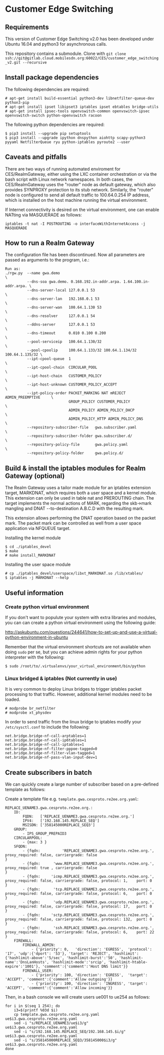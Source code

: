# Customer Edge Switching

## Requirements

This version of Customer Edge Switching v2.0 has been developed under
Ubuntu 16.04 and python3 for asynchronous calls.

This repository contains a submodule. Clone with ```git clone ssh://git@gitlab.cloud.mobilesdn.org:60022/CES/customer_edge_switching_v2.git --recursive```

## Install package dependencies

The following dependencies are required:

```
# apt-get install build-essential python3-dev libnetfilter-queue-dev python3-pip
# apt-get install ipset libipset3 iptables ipset ebtables bridge-utils
# apt-get install ipsec-tools openvswitch-common openvswitch-ipsec openvswitch-switch python-openvswitch racoon
```


The following python dependencies are required:

```
$ pip3 install --upgrade pip setuptools
$ pip3 install --upgrade ipython dnspython aiohttp scapy-python3 pyyaml NetfilterQueue ryu python-iptables pyroute2 --user
```

## Caveats and pitfalls

There are two ways of running automated enviroment for CES/RealmGateway, either using the LXC container orchestration or via the bash script with Linux network namespaces.
In both cases, the CES/RealmGateway uses the "router" node as default gateway, which also provides SYNPROXY protection to its stub network. Similarly, the "router" node
is configured to send all default traffic to 100.64.0.254 IP address, which is installed on the host machine running the virtual environment.

If Internet connectivity is desired on the virtual environment, one can enable NATting via MASQUERADE as follows:

```
iptables -t nat -I POSTROUTING -o interfaceWithInternetAccess -j MASQUERADE
```

## How to run a Realm Gateway

The configuration file has been discontinued. Now all parameters are passed as arguments to the program, i.e.:

```
Run as:
./rgw.py  --name gwa.demo                                                    \
          --dns-soa gwa.demo. 0.168.192.in-addr.arpa. 1.64.100.in-addr.arpa. \
          --dns-server-local 127.0.0.1 53                                    \
          --dns-server-lan   192.168.0.1 53                                  \
          --dns-server-wan   100.64.1.130 53                                 \
          --dns-resolver     127.0.0.1 54                                    \
          --ddns-server      127.0.0.1 53                                    \
          --dns-timeout      0.010 0.100 0.200                               \
          --pool-serviceip   100.64.1.130/32                                 \
          --pool-cpoolip     100.64.1.133/32 100.64.1.134/32 100.64.1.135/32 \
          --ipt-cpool-queue  1                                               \
          --ipt-cpool-chain  CIRCULAR_POOL                                   \
          --ipt-host-chain   CUSTOMER_POLICY                                 \
          --ipt-host-unknown CUSTOMER_POLICY_ACCEPT                          \
          --ipt-policy-order PACKET_MARKING NAT mREJECT ADMIN_PREEMPTIVE     \
                             GROUP_POLICY CUSTOMER_POLICY                    \
                             ADMIN_POLICY ADMIN_POLICY_DHCP                  \
                             ADMIN_POLICY_HTTP ADMIN_POLICY_DNS              \
          --repository-subscriber-file   gwa.subscriber.yaml                 \
          --repository-subscriber-folder gwa.subscriber.d/                   \
          --repository-policy-file       gwa.policy.yaml                     \
          --repository-policy-folder     gwa.policy.d/
```

## Build & install the iptables modules for Realm Gateway (optional)

The Realm Gateway uses a tailor made module for an iptables extension target, MARKDNAT, which requires both a user space and a kernel module.
This extension can only be used in table nat and PREROUTING chain. The target implements the normal actions
of MARK, regarding the skb->mark mangling and DNAT --to-destination A.B.C.D with the resulting mark.

This extension allows performing the DNAT operation based on the packet mark.
The packet mark can be controlled as well from a user space application via NFQUEUE target.

Installing the kernel module

```
$ cd ./iptables_devel
$ make
# make install_MARKDNAT
```

Installing the user space module

```
# cp ./iptables_devel/userspace/libxt_MARKDNAT.so /lib/xtables/
$ iptables -j MARKDNAT --help
```


## Useful information

### Create python virtual environment

If you don't want to populute your system with extra libraries and modules, you can can create a python virtual environment using the following guide:

http://askubuntu.com/questions/244641/how-to-set-up-and-use-a-virtual-python-environment-in-ubuntu

Remember that the virtual environment shortcuts are not available when doing ```sudo``` per se, but you can achieve admin rights for your python interpreter with the following:

```
$ sudo /root/to/.virtualenvs/your_virtual_environment/bin/python
```

### Linux bridged & iptables (Not currently in use)

It is very common to deploy Linux bridges to trigger iptables packet processing to that traffic.
However, additional kernel modules need to be loaded.

```
# modprobe br_netfilter
# modprobe xt_physdev
```

In order to send traffic from the linux bridge to iptables modify your ```/etc/sysctl.conf``` to include the following:

```
net.bridge.bridge-nf-call-arptables=1
net.bridge.bridge-nf-call-ip6tables=1
net.bridge.bridge-nf-call-iptables=1
net.bridge.bridge-nf-filter-pppoe-tagged=0
net.bridge.bridge-nf-filter-vlan-tagged=1
net.bridge.bridge-nf-pass-vlan-input-dev=1
```


## Create subscribers in batch

We can quickly create a large number of subscriber based on a pre-defined template as follows:

Create a template file e.g. ```template.gwa.cesproto.re2ee.org.yaml```:

```
REPLACE_UENAME3.gwa.cesproto.re2ee.org.:
    ID:
        FQDN:   ['REPLACE_UENAME3.gwa.cesproto.re2ee.org.']
        IPV4:   ['192.168.145.REPLACE_SEQ']
        MSISDN: ['358145000REPLACE_SEQ3']
    GROUP:
        - IPS_GROUP_PREPAID3
    CIRCULARPOOL:
        - {max: 3 }
    SFQDN:
        - {fqdn:          'REPLACE_UENAME3.gwa.cesproto.re2ee.org.',  proxy_required: false, carriergrade: false                             }
        - {fqdn:      'www.REPLACE_UENAME3.gwa.cesproto.re2ee.org.',  proxy_required: true , carriergrade: false                             }
        - {fqdn:     'icmp.REPLACE_UENAME3.gwa.cesproto.re2ee.org.',  proxy_required: false, carriergrade: false, protocol: 1,    port: 0    }
        - {fqdn:      'tcp.REPLACE_UENAME3.gwa.cesproto.re2ee.org.',  proxy_required: false, carriergrade: false, protocol: 6,    port: 0    }
        - {fqdn:      'udp.REPLACE_UENAME3.gwa.cesproto.re2ee.org.',  proxy_required: false, carriergrade: false, protocol: 17,   port: 0    }
        - {fqdn:     'sctp.REPLACE_UENAME3.gwa.cesproto.re2ee.org.',  proxy_required: false, carriergrade: false, protocol: 132,  port: 0    }
        - {fqdn:      'ssh.REPLACE_UENAME3.gwa.cesproto.re2ee.org.',  proxy_required: false, carriergrade: false, protocol: 6,    port: 22   }
    FIREWALL:
        FIREWALL_ADMIN:
            - {'priority': 0,   'direction': 'EGRESS',  'protocol': '17', 'udp':{'dport': '53'}, 'target': 'REJECT', 'hashlimit': {'hashlimit-above':'5/sec', 'hashlimit-burst':'50', 'hashlimit-name':'DnsLanHosts', 'hashlimit-mode':'srcip', 'hashlimit-htable-expire':'1001'}, 'comment':{'comment':'Host DNS limit'}}
        FIREWALL_USER:
            - {'priority': 100, 'direction': 'EGRESS',  'target': 'ACCEPT', 'comment':{'comment':'Allow outgoing'}}
            - {'priority': 100, 'direction': 'INGRESS', 'target': 'ACCEPT', 'comment':{'comment':'Allow incoming'}}
```


Then, in a bash console we will create users ue001 to ue254 as follows:

```
for i in $(seq 1 254); do
    i3=$(printf %03d $i)
    cp template.gwa.cesproto.re2ee.org.yaml ue$i3.gwa.cesproto.re2ee.org.yaml
	sed -i "s/REPLACE_UENAME3/ue$i3/g" ue$i3.gwa.cesproto.re2ee.org.yaml
	sed -i "s/192.168.145.REPLACE_SEQ/192.168.145.$i/g" ue$i3.gwa.cesproto.re2ee.org.yaml
	sed -i "s/358145000REPLACE_SEQ3/358145000$i3/g" ue$i3.gwa.cesproto.re2ee.org.yaml
done
```
